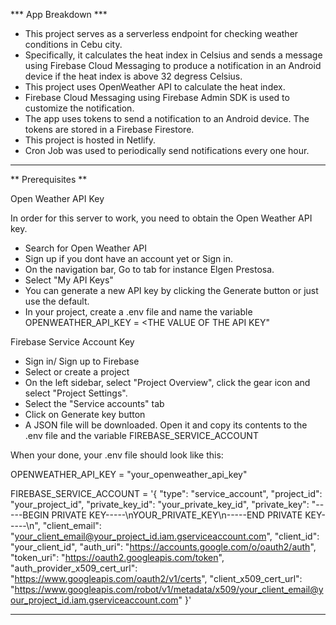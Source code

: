*** App Breakdown ***

* This project serves as a serverless endpoint for checking weather conditions in Cebu city. 
* Specifically, it calculates the heat index in Celsius and sends a message using Firebase Cloud Messaging to produce a notification in an Android device if the heat index is above 32 degress Celsius.
* This project uses OpenWeather API to calculate the heat index.
* Firebase Cloud Messaging using Firebase Admin SDK is used to customize the notification.
* The app uses tokens to send a notification to an Android device. The tokens are stored in a Firebase Firestore.
* This project is hosted in Netlify.
* Cron Job was used to periodically send notifications every one hour.

**********************************************************************************************************

** Prerequisites **

Open Weather API Key

In order for this server to work, you need to obtain the Open Weather API key. 
* Search for Open Weather API 
* Sign up if you dont have an account yet or Sign in.
* On the navigation bar, Go to <Your Name> tab for instance Elgen Prestosa.
* Select "My API Keys"
* You can generate a new API key by clicking the Generate button or just use the default.
* In your project, create a .env file and name the variable OPENWEATHER_API_KEY = <THE VALUE OF THE API KEY"

Firebase Service Account Key

* Sign in/ Sign up to Firebase
* Select or create a project
* On the left sidebar, select "Project Overview", click the gear icon and select "Project Settings".
* Select the "Service accounts" tab
* Click on Generate key button
* A JSON file will be downloaded. Open it and copy its contents to the .env  file and the variable FIREBASE_SERVICE_ACCOUNT

When your done, your .env file should look like this:

OPENWEATHER_API_KEY = "your_openweather_api_key"

FIREBASE_SERVICE_ACCOUNT = '{
    "type": "service_account",
    "project_id": "your_project_id",
    "private_key_id": "your_private_key_id",
    "private_key": "-----BEGIN PRIVATE KEY-----\nYOUR_PRIVATE_KEY\n-----END PRIVATE KEY-----\n",
    "client_email": "your_client_email@your_project_id.iam.gserviceaccount.com",
    "client_id": "your_client_id",
    "auth_uri": "https://accounts.google.com/o/oauth2/auth",
    "token_uri": "https://oauth2.googleapis.com/token",
    "auth_provider_x509_cert_url": "https://www.googleapis.com/oauth2/v1/certs",
    "client_x509_cert_url": "https://www.googleapis.com/robot/v1/metadata/x509/your_client_email@your_project_id.iam.gserviceaccount.com"
  }'
  
**********************************************************************************************************


